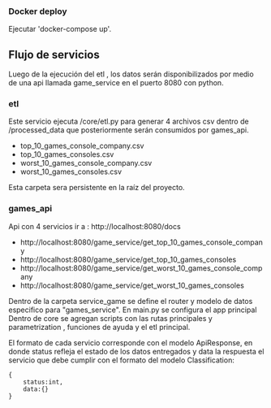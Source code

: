 
### Docker deploy
Ejecutar  'docker-compose up'. 

## Flujo de servicios
Luego de la ejecución del etl  , los datos serán disponibilizados por medio de una api llamada game_service en el puerto 8080 con python.


### etl

Este servicio ejecuta /core/etl.py para generar 4 archivos csv dentro de /processed_data  que posteriormente serán consumidos por games_api.

 - top_10_games_console_company.csv
 - top_10_games_consoles.csv
 - worst_10_games_console_company.csv
 - worst_10_games_consoles.csv

Esta carpeta sera persistente en la raíz del proyecto.

### games_api

 Api con 4 servicios ir a  : http://localhost:8080/docs 

 - http://localhost:8080/game_service/get_top_10_games_console_company
 - http://localhost:8080/game_service/get_top_10_games_consoles
 - http://localhost:8080/game_service/get_worst_10_games_console_company
 - http://localhost:8080/game_service/get_worst_10_games_consoles

 Dentro de la carpeta service_game se define el router y modelo de datos especifico para "games_service".
 En main.py se configura el app principal
 Dentro de core se agregan scripts con las rutas principales y parametrization  , funciones de ayuda y el etl principal.

 El formato de cada servicio corresponde con el modelo ApiResponse, en donde status refleja el estado de los datos entregados y data la respuesta el servicio que debe cumplir con el formato del modelo Classification:

    {
        status:int,
        data:{}
    }